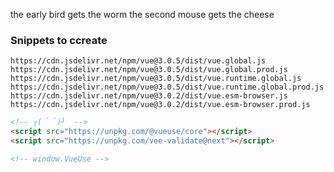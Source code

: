 the early bird gets the worm
the second mouse gets the cheese


### Snippets to ccreate

```
https://cdn.jsdelivr.net/npm/vue@3.0.5/dist/vue.global.js
https://cdn.jsdelivr.net/npm/vue@3.0.5/dist/vue.global.prod.js
https://cdn.jsdelivr.net/npm/vue@3.0.5/dist/vue.runtime.global.js
https://cdn.jsdelivr.net/npm/vue@3.0.5/dist/vue.runtime.global.prod.js
https://cdn.jsdelivr.net/npm/vue@3.0.2/dist/vue.esm-browser.js
https://cdn.jsdelivr.net/npm/vue@3.0.2/dist/vue.esm-browser.prod.js
```

```html
<!-- ┌(＾＾)┘  -->
<script src="https://unpkg.com/@vueuse/core"></script>
<script src="https://unpkg.com/vee-validate@next"></script>

<!-- window.VueUse -->
```

